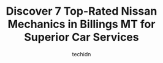 ---
layout: ampstory
image: https://images.unsplash.com/photo-1617814076367-b759c7d7e738?ixlib=rb-4.0.3&ixid=MnwxMjA3fDB8MHxwaG90by1wYWdlfHx8fGVufDB8fHx8&auto=format&fit=crop&w=640&h=853&q=80
author: techidn
featured: false
description: When it comes to maintaining and repairing your vehicle in Billings MT, USA, you deserve nothing but the best. Thats why the 7 best Nissan Mechanic in the area are here to offer their exper
title: Discover 7 Top-Rated Nissan Mechanics in Billings MT for Superior Car Services
cover:
   title: Discover 7 Top-Rated Nissan Mechanics in Billings MT for Superior Car Services
   subtitle: Rickpate
   background: https://images.unsplash.com/photo-1617814076367-b759c7d7e738?ixlib=rb-4.0.3&ixid=MnwxMjA3fDB8MHxwaG90by1wYWdlfHx8fGVufDB8fHx8&auto=format&fit=crop&w=640&h=853&q=80

pages: 
 - layout: thirds
   top: <h1>#1 Christian Brothers Automotive Billings</h1>
   bottom: "<p>Wow! The service was great! Most places Ive gone to Ive either felt like I was being forced into getting something or doing something to my vehicle. They sent me a digi</p>"
   background: https://www.knot35.com/toplist/wp-content/uploads/2023/06/best-nissan-mechanic-1-in-billings-mt-1685841179.jpeg
   backgroundblur: true
 - layout: thirds
   top: <h1>#2 Heights Car Care</h1>
   bottom: "<p>1320 Main St #1, Billings, MT 59105, United States</p>"
   background: https://www.knot35.com/toplist/wp-content/uploads/2023/06/best-nissan-mechanic-2-in-billings-mt-1685841179.jpeg
   cta:
      link: https://www.knot35.com/toplist/discover-7-top-rated-nissan-mechanics-in-billings-mt-for-superior-car-services/
      text: Discover 7 Top-Rated Nissan Mechanics in Billings MT for Superior Car Services
 - layout: thirds
   top: <h1>#3 1 Stop Automotive</h1>
   bottom: "<p>2015 2nd Ave N, Billings, MT 59101, United States</p>"
   background: https://www.knot35.com/toplist/wp-content/uploads/2023/06/best-nissan-mechanic-3-in-billings-mt-1685841180.jpeg
   cta:
      link: https://www.knot35.com/toplist/discover-7-top-rated-nissan-mechanics-in-billings-mt-for-superior-car-services/
      text: Discover 7 Top-Rated Nissan Mechanics in Billings MT for Superior Car Services
 - layout: thirds
   top: <h1>#4 3rd Avenue Auto Repair</h1>
   bottom: "<p>920 3rd Ave N, Billings, MT 59101, United States</p>"
   background: https://images.unsplash.com/photo-1561679660-d00ee1e0dc8e?ixlib=rb-4.0.3&ixid=MnwxMjA3fDB8MHxwaG90by1wYWdlfHx8fGVufDB8fHx8&auto=format&fit=crop&w=640&h=853&q=80
   cta:
      link: https://www.knot35.com/toplist/discover-7-top-rated-nissan-mechanics-in-billings-mt-for-superior-car-services/
      text: Discover 7 Top-Rated Nissan Mechanics in Billings MT for Superior Car Services
 - layout: thirds
   top: <h1>#5 Chung Brothers Automotive</h1>
   bottom: "<p>2100 Main St, Billings, MT 59105, United States</p>"
   background: https://images.unsplash.com/photo-1510906594845-bc082582c8cc?ixlib=rb-4.0.3&ixid=MnwxMjA3fDB8MHxwaG90by1wYWdlfHx8fGVufDB8fHx8&auto=format&fit=crop&w=640&h=853&q=80
   cta:
      link: https://www.knot35.com/toplist/discover-7-top-rated-nissan-mechanics-in-billings-mt-for-superior-car-services/
      text: Discover 7 Top-Rated Nissan Mechanics in Billings MT for Superior Car Services
 - layout: thirds
   top: <h1>#6 Russiff Auto Services Inc</h1>
   bottom: "<p>3409 Montana Ave, Billings, MT 59101, United States</p>"
   background: https://images.unsplash.com/photo-1613843873231-1447db182f97?ixlib=rb-4.0.3&ixid=MnwxMjA3fDB8MHxwaG90by1wYWdlfHx8fGVufDB8fHx8&auto=format&fit=crop&w=640&h=853&q=80
   cta:
      link: https://www.knot35.com/toplist/discover-7-top-rated-nissan-mechanics-in-billings-mt-for-superior-car-services/
      text: Discover 7 Top-Rated Nissan Mechanics in Billings MT for Superior Car Services
 - layout: thirds
   top: <h1>#7 Heights Automotive Service & Sales</h1>
   bottom: "<p>1125 Main St, Billings, MT 59105, United States</p>"
   background: https://images.unsplash.com/photo-1522441815192-d9f04eb0615c?ixlib=rb-4.0.3&ixid=MnwxMjA3fDB8MHxwaG90by1wYWdlfHx8fGVufDB8fHx8&auto=format&fit=crop&w=640&h=853&q=80
   cta:
      link: https://www.knot35.com/toplist/discover-7-top-rated-nissan-mechanics-in-billings-mt-for-superior-car-services/
      text: Discover 7 Top-Rated Nissan Mechanics in Billings MT for Superior Car Services
 - layout: thirds
   middle: Continue reading...
   background: https://images.unsplash.com/photo-1533998839656-76f5e4b2bccb?ixlib=rb-4.0.3&ixid=MnwxMjA3fDB8MHxwaG90by1wYWdlfHx8fGVufDB8fHx8&auto=format&fit=crop&w=640&h=853&q=80
   cta:
      link: https://www.knot35.com/toplist/discover-7-top-rated-nissan-mechanics-in-billings-mt-for-superior-car-services/
      text: Discover 7 Top-Rated Nissan Mechanics in Billings MT for Superior Car Services
      
---